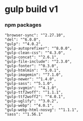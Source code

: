 # gulp build v1
### npm packages
    "browser-sync": "^2.27.10",
    "del": "^6.0.0",
    "gulp": "^4.0.2",
    "gulp-autoprefixer": "^8.0.0",
    "gulp-clean-css": "^4.3.0",
    "gulp-concat": "^2.6.1",
    "gulp-file-include": "^2.3.0",
    "gulp-fonter": "^0.3.0",
    "gulp-htmlmin": "^5.0.1",
    "gulp-imagemin": "^7.1.0",
    "gulp-newer": "^1.4.0",
    "gulp-sass": "^5.1.0",
    "gulp-svgmin": "^4.1.0",
    "gulp-ttf2woff": "^1.1.1",
    "gulp-ttf2woff2": "^4.0.1",
    "gulp-uglify": "^3.0.2",
    "gulp-webp": "^4.0.1",
    "gulp-webp-html-nosvg": "^1.1.1",
    "sass": "^1.56.1"